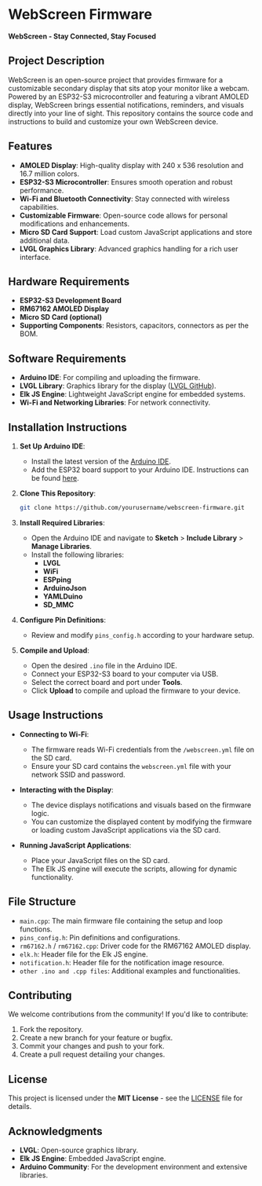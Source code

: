 # WebScreen Firmware

**WebScreen - Stay Connected, Stay Focused**

## Project Description

WebScreen is an open-source project that provides firmware for a customizable secondary display that sits atop your monitor like a webcam. Powered by an ESP32-S3 microcontroller and featuring a vibrant AMOLED display, WebScreen brings essential notifications, reminders, and visuals directly into your line of sight. This repository contains the source code and instructions to build and customize your own WebScreen device.

## Features

- **AMOLED Display**: High-quality display with 240 x 536 resolution and 16.7 million colors.
- **ESP32-S3 Microcontroller**: Ensures smooth operation and robust performance.
- **Wi-Fi and Bluetooth Connectivity**: Stay connected with wireless capabilities.
- **Customizable Firmware**: Open-source code allows for personal modifications and enhancements.
- **Micro SD Card Support**: Load custom JavaScript applications and store additional data.
- **LVGL Graphics Library**: Advanced graphics handling for a rich user interface.

## Hardware Requirements

- **ESP32-S3 Development Board**
- **RM67162 AMOLED Display**
- **Micro SD Card (optional)**
- **Supporting Components**: Resistors, capacitors, connectors as per the BOM.

## Software Requirements

- **Arduino IDE**: For compiling and uploading the firmware.
- **LVGL Library**: Graphics library for the display ([LVGL GitHub](https://github.com/lvgl/lvgl)).
- **Elk JS Engine**: Lightweight JavaScript engine for embedded systems.
- **Wi-Fi and Networking Libraries**: For network connectivity.

## Installation Instructions

1. **Set Up Arduino IDE**:
   - Install the latest version of the [Arduino IDE](https://www.arduino.cc/en/software).
   - Add the ESP32 board support to your Arduino IDE. Instructions can be found [here](https://github.com/espressif/arduino-esp32/blob/master/docs/arduino-ide/boards_manager.md).

2. **Clone This Repository**:
   ```bash
   git clone https://github.com/yourusername/webscreen-firmware.git
   ```

3. **Install Required Libraries**:
   - Open the Arduino IDE and navigate to **Sketch** > **Include Library** > **Manage Libraries**.
   - Install the following libraries:
     - **LVGL**
     - **WiFi**
     - **ESPping**
     - **ArduinoJson**
     - **YAMLDuino**
     - **SD_MMC**

4. **Configure Pin Definitions**:
   - Review and modify `pins_config.h` according to your hardware setup.

5. **Compile and Upload**:
   - Open the desired `.ino` file in the Arduino IDE.
   - Connect your ESP32-S3 board to your computer via USB.
   - Select the correct board and port under **Tools**.
   - Click **Upload** to compile and upload the firmware to your device.

## Usage Instructions

- **Connecting to Wi-Fi**:
  - The firmware reads Wi-Fi credentials from the `/webscreen.yml` file on the SD card.
  - Ensure your SD card contains the `webscreen.yml` file with your network SSID and password.

- **Interacting with the Display**:
  - The device displays notifications and visuals based on the firmware logic.
  - You can customize the displayed content by modifying the firmware or loading custom JavaScript applications via the SD card.

- **Running JavaScript Applications**:
  - Place your JavaScript files on the SD card.
  - The Elk JS engine will execute the scripts, allowing for dynamic functionality.

## File Structure

- `main.cpp`: The main firmware file containing the setup and loop functions.
- `pins_config.h`: Pin definitions and configurations.
- `rm67162.h` / `rm67162.cpp`: Driver code for the RM67162 AMOLED display.
- `elk.h`: Header file for the Elk JS engine.
- `notification.h`: Header file for the notification image resource.
- `other .ino and .cpp files`: Additional examples and functionalities.

## Contributing

We welcome contributions from the community! If you'd like to contribute:

1. Fork the repository.
2. Create a new branch for your feature or bugfix.
3. Commit your changes and push to your fork.
4. Create a pull request detailing your changes.

## License

This project is licensed under the **MIT License** - see the [LICENSE](LICENSE) file for details.

## Acknowledgments

- **LVGL**: Open-source graphics library.
- **Elk JS Engine**: Embedded JavaScript engine.
- **Arduino Community**: For the development environment and extensive libraries.
